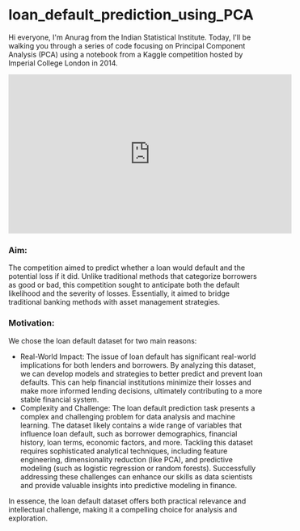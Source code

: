 # loan_default_prediction_using_PCA

Hi everyone, I'm Anurag from the Indian Statistical Institute. Today, I'll be walking you through a series of code focusing on Principal Component Analysis (PCA) using a notebook from a Kaggle competition hosted by Imperial College London in 2014.

<iframe width="560" height="315" src="https://www.youtube.com/embed/gjHHIFlU2E8?si=K0PPEETLV5IWTdIh" title="YouTube video player" frameborder="0" allow="accelerometer; autoplay; clipboard-write; encrypted-media; gyroscope; picture-in-picture; web-share"></iframe>

<h3>Aim:</h3>
<div>The competition aimed to predict whether a loan would default and the potential loss if it did. Unlike traditional methods that categorize borrowers as good or bad, this competition sought to anticipate both the default likelihood and the severity of losses. Essentially, it aimed to bridge traditional banking methods with asset management strategies.</div>

<h3>Motivation:</h3>
<div>
  We chose the loan default dataset for two main reasons:
<ul><li>Real-World Impact: The issue of loan default has significant real-world implications for both lenders and borrowers. By analyzing this dataset, we can develop models and strategies to better predict and prevent loan defaults. This can help financial institutions minimize their losses and make more informed lending decisions, ultimately contributing to a more stable financial system.</li>
  
<li>Complexity and Challenge: The loan default prediction task presents a complex and challenging problem for data analysis and machine learning. The dataset likely contains a wide range of variables that influence loan default, such as borrower demographics, financial history, loan terms, economic factors, and more. Tackling this dataset requires sophisticated analytical techniques, including feature engineering, dimensionality reduction (like PCA), and predictive modeling (such as logistic regression or random forests). Successfully addressing these challenges can enhance our skills as data scientists and provide valuable insights into predictive modeling in finance.</li></ul>

In essence, the loan default dataset offers both practical relevance and intellectual challenge, making it a compelling choice for analysis and exploration.

</div>
